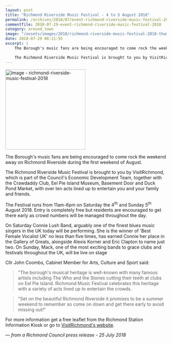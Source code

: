 ```yaml
---
layout: post
title: "Richmond Riverside Music Festival - 4 to 5 August 2018"
permalink: /archives/2018/07/event-richmond-riverside-music-festival-2018.html
commentfile: 2018-07-29-event-richmond-riverside-music-festival-2018
category: around_town
image: "/assets/images/2018/richmond-riverside-music-festival-2018-thumb.jpg"
date: 2018-07-29 06:11:55
excerpt: |
    The Borough's music fans are being encouraged to come rock the weekend away on Richmond Riverside during the first weekend of August.

    The Richmond Riverside Music Festival is brought to you by VisitRichmond, which is part of the Council's Economic Development Team, together with the Crawdaddy Club, Eel Pie Island Museum, Basement Door and Duck Pond Market, with over ten acts lined up to entertain you and your family and friends.
---
```

<a href="/assets/images/2018/richmond-riverside-music-festival-2018.jpg" title="Click for a larger image"><img src="/assets/images/2018/richmond-riverside-music-festival-2018-thumb.jpg" width="250" alt="Image - richmond-riverside-music-festival-2018"  class="photo right"/></a>

The Borough's music fans are being encouraged to come rock the weekend away on Richmond Riverside during the first weekend of August.

The Richmond Riverside Music Festival is brought to you by VisitRichmond, which is part of the Council's Economic Development Team, together with the Crawdaddy Club, Eel Pie Island Museum, Basement Door and Duck Pond Market, with over ten acts lined up to entertain you and your family and friends.

The Festival runs from 11am-6pm on Saturday the 4<sup>th</sup> and Sunday 5<sup>th</sup> August 2018. Entry is completely free but residents are encouraged to get there early as crowd numbers will be managed throughout the day.

On Saturday Connie Lush Band, arguably one of the finest blues music singers in the UK today will be performing. She is the winner of 'Best Female Vocalist UK' no less than five times, has earned Connie her place in the Gallery of Greats, alongside Alexis Korner and Eric Clapton to name just two. On Sunday, Mack, one of the most exciting bands to grace clubs and festivals throughout the UK, will be live on stage

Cllr John Coombs, Cabinet Member for Arts, Culture and Sport said:

> "The borough's musical heritage is well-known with many famous artists including The Who and the Stones cutting their teeth at clubs on Eel Pie Island. Richmond Music Festival celebrates this heritage with a variety of acts lined up to entertain the crowds.

> "Set on the beautiful Richmond Riverside it promises to be a summer weekend to remember so come on down and get there early to avoid missing out!"


For more information get a free leaflet from the Richmond Station Information Kiosk or go to [VisitRichmond's website](http://www.visitrichmond.co.uk/thedms.aspx?dms=3&venue=3503181&feature=1039).

<cite>&mdash; from a Richmond Council press release - 25 July 2018</cite>
